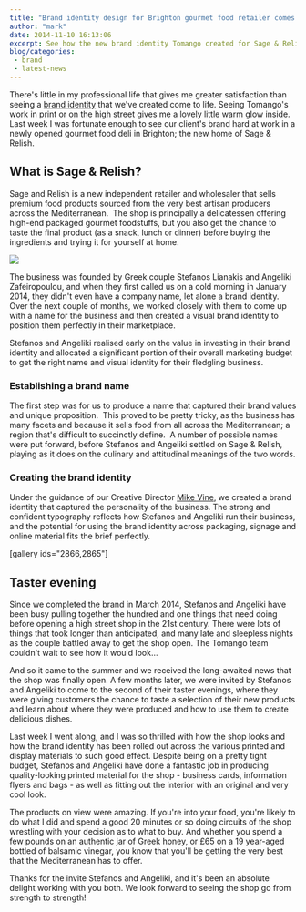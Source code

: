 ```yaml
---
title: "Brand identity design for Brighton gourmet food retailer comes to life"
author: "mark"
date: 2014-11-10 16:13:06
excerpt: See how the new brand identity Tomango created for Sage & Relish came to life when we visited their new shop in Brighton
blog/categories: 
 - brand
 - latest-news
---
```


There's little in my professional life that gives me greater satisfaction than seeing a [brand identity](http://www.tomango.co.uk/creates/brand/) that we've created come to life. Seeing Tomango's work in print or on the high street gives me a lovely little warm glow inside. Last week I was fortunate enough to see our client's brand hard at work in a newly opened gourmet food deli in Brighton; the new home of Sage &amp; Relish.

## What is Sage &amp; Relish?

Sage and Relish is a new independent retailer and wholesaler that sells premium food products sourced from the very best artisan producers across the Mediterranean.  The shop is principally a delicatessen offering high-end packaged gourmet foodstuffs, but you also get the chance to taste the final product (as a snack, lunch or dinner) before buying the ingredients and trying it for yourself at home.

![](images/blog/sageandrelishfeatured-719x324.jpg)

The business was founded by Greek couple Stefanos Lianakis and Angeliki Zafeiropoulou, and when they first called us on a cold morning in January 2014, they didn't even have a company name, let alone a brand identity.  Over the next couple of months, we worked closely with them to come up with a name for the business and then created a visual brand identity to position them perfectly in their marketplace.

Stefanos and Angeliki realised early on the value in investing in their brand identity and allocated a significant portion of their overall marketing budget to get the right name and visual identity for their fledgling business.

### Establishing a brand name

The first step was for us to produce a name that captured their brand values and unique proposition.  This proved to be pretty tricky, as the business has many facets and because it sells food from all across the Mediterranean; a region that's difficult to succinctly define.  A number of possible names were put forward, before Stefanos and Angeliki settled on Sage &amp; Relish, playing as it does on the culinary and attitudinal meanings of the two words.

### Creating the brand identity

Under the guidance of our Creative Director [Mike Vine](http://www.tomango.co.uk/is/mike-vine/), we created a brand identity that captured the personality of the business. The strong and confident typography reflects how Stefanos and Angeliki run their business, and the potential for using the brand identity across packaging, signage and online material fits the brief perfectly.

[gallery ids="2866,2865"]

## Taster evening

Since we completed the brand in March 2014, Stefanos and Angeliki have been busy pulling together the hundred and one things that need doing before opening a high street shop in the 21st century. There were lots of things that took longer than anticipated, and many late and sleepless nights as the couple battled away to get the shop open. The Tomango team couldn't wait to see how it would look...

And so it came to the summer and we received the long-awaited news that the shop was finally open. A few months later, we were invited by Stefanos and Angeliki to come to the second of their taster evenings, where they were giving customers the chance to taste a selection of their new products and learn about where they were produced and how to use them to create delicious dishes.

Last week I went along, and I was so thrilled with how the shop looks and how the brand identity has been rolled out across the various printed and display materials to such good effect. Despite being on a pretty tight budget, Stefanos and Angeliki have done a fantastic job in producing quality-looking printed material for the shop - business cards, information flyers and bags - as well as fitting out the interior with an original and very cool look.

The products on view were amazing. If you're into your food, you're likely to do what I did and spend a good 20 minutes or so doing circuits of the shop wrestling with your decision as to what to buy. And whether you spend a few pounds on an authentic jar of Greek honey, or £65 on a 19 year-aged bottled of balsamic vinegar, you know that you'll be getting the very best that the Mediterranean has to offer.

Thanks for the invite Stefanos and Angeliki, and it's been an absolute delight working with you both. We look forward to seeing the shop go from strength to strength!


